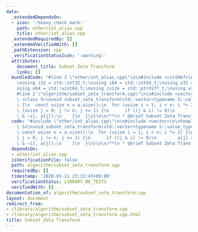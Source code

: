 ```yaml
---
data:
  _extendedDependsOn:
  - icon: ':heavy_check_mark:'
    path: other/int_alias.cpp
    title: other/int_alias.cpp
  _extendedRequiredBy: []
  _extendedVerifiedWith: []
  _pathExtension: cpp
  _verificationStatusIcon: ':warning:'
  attributes:
    document_title: Subset Zeta Transform
    links: []
  bundledCode: "#line 2 \"other/int_alias.cpp\"\n\n#include <cstddef>\n#include <cstdint>\n\
    \nusing i32 = std::int32_t;\nusing i64 = std::int64_t;\nusing u32 = std::uint32_t;\n\
    using u64 = std::uint64_t;\nusing isize = std::ptrdiff_t;\nusing usize = std::size_t;\n\
    #line 2 \"algorithm/subset_zeta_transform.cpp\"\n\n#include <vector>\n\ntemplate\
    \ <class S>\nvoid subset_zeta_transform(std::vector<typename S::value_type> &a)\
    \ {\n  const usize n = a.size();\n  for (usize i = 1; i < n; i *= 2) {\n    for\
    \ (usize j = 0; j != n; j += 1) {\n      if ((j & i) != 0)\n        a[j] = S::operation(a[j\
    \ & ~i], a[j]);\n    }\n  }\n}\n\n/**\n * @brief Subset Zeta Transform\n */\n"
  code: "#include \"other/int_alias.cpp\"\n\n#include <vector>\n\ntemplate <class\
    \ S>\nvoid subset_zeta_transform(std::vector<typename S::value_type> &a) {\n \
    \ const usize n = a.size();\n  for (usize i = 1; i < n; i *= 2) {\n    for (usize\
    \ j = 0; j != n; j += 1) {\n      if ((j & i) != 0)\n        a[j] = S::operation(a[j\
    \ & ~i], a[j]);\n    }\n  }\n}\n\n/**\n * @brief Subset Zeta Transform\n */\n"
  dependsOn:
  - other/int_alias.cpp
  isVerificationFile: false
  path: algorithm/subset_zeta_transform.cpp
  requiredBy: []
  timestamp: '2020-03-11 23:32:43+09:00'
  verificationStatus: LIBRARY_NO_TESTS
  verifiedWith: []
documentation_of: algorithm/subset_zeta_transform.cpp
layout: document
redirect_from:
- /library/algorithm/subset_zeta_transform.cpp
- /library/algorithm/subset_zeta_transform.cpp.html
title: Subset Zeta Transform
---
```

